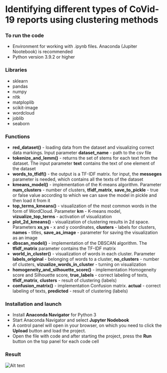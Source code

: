 # Identifying different types of CoVid-19 reports using clustering methods


### To run the code
* Environment for working with .ipynb files. Anaconda (Jupiter Nootebook) is recommended
* Python version 3.9.2 or higher

### Libraries
* sklearn
* pandas
* numpy
* nltk
* matploplib
* scikit-image
* wordcloud
* joblib
* seaborn

### Functions
* **red_dataset()** - loading data from the dataset and visualizing correct data markings. Input parameter **dataset_name** - path to the csv file
* **tokenize_and_lemm()** - returns the set of stems for each text from the dataset. The input parameter **text** contains the text of one element of the dataset
* **words_to_tfidf()** - the output is a TF-IDF matrix. for input, the **messeges** parameter is needed, which contains all the texts of the dataset
* **kmeans_model()** - implementation of the K-means algorithm. Parameter **num_clusters** - number of clusters, **tfidf_matrix**, **save_to_pickle** - true or false value according to which we can save the model in pickle and then load it from it
* **top_terms_kmeans()** - visualization of the most common words in the form of WordCloud. Parameter **km** - K-means model, **vizualize_top_terms** - activation of visualization
* **plot_2d_kmeans()** - visualization of clustering results in 2d space. Parameters **xs,ys** - x and y coordinates, **clusters** - labels for clusters, **names** - titles, **save_as_image** - parameter for saving the visualization as an image
* **dbscan_model()** - implementation of the DBSCAN algorithm. The **tfidf_matrix** parameter contains the TF-IDF matrix
* **world_in_cluster()** - visualization of words in each cluster. Parameter **labels_original** - belonging of words to a cluster, **no_clusters** - number of clusters, **vizualize_words_in_cluster** - turning on visualization
* **homogeneity_and_silhouette_score()** - implementation Homogeneity score and Silhouette score, **true_labels** - correct labeling of texts, **tfidf_matrix**, **clusters** - result of clustering (labels)
* **confusion_matrix()** - implementation Confusion matrix. **actual** - correct labeling of texts, **predicted** - result of clustering (labels)

### Installation and launch
* Install **Anaconda Navigator** for Python 3
* Start Anaconda Navigator and select **Jupyter Nodebook**
* A control panel will open in your browser, on which you need to click the **Upload** button and load the project.
* Open the file with code and after starting the project, press the **Run** button on the top panel for each code cell

### Result

![Alt text](/posts/path/to/img.jpg "Optional title")

